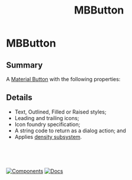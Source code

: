 ﻿---
uid: C.MBButton
title: MBButton
---
# MBButton

## Summary

A [Material Button](https://github.com/material-components/material-components-web/tree/v7.0.0/packages/mdc-button#buttons) with the following properties:

## Details

- Text, Outlined, Filled or Raised styles;
- Leading and trailing icons;
- Icon foundry specification;
- A string code to return as a dialog action; and
- Applies [density subsystem](xref:A.Density).

&nbsp;

&nbsp;

[![Components](https://img.shields.io/static/v1?label=Components&message=Core&color=blue)](xref:A.CoreComponents)
[![Docs](https://img.shields.io/static/v1?label=API%20Documentation&message=MBButton&color=brightgreen)](xref:BlazorMdc.MBButton)